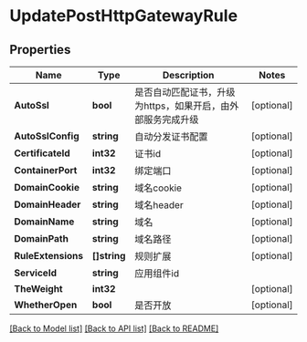 # UpdatePostHttpGatewayRule

## Properties

Name | Type | Description | Notes
------------ | ------------- | ------------- | -------------
**AutoSsl** | **bool** | 是否自动匹配证书，升级为https，如果开启，由外部服务完成升级 | [optional] 
**AutoSslConfig** | **string** | 自动分发证书配置 | [optional] 
**CertificateId** | **int32** | 证书id | [optional] 
**ContainerPort** | **int32** | 绑定端口 | [optional] 
**DomainCookie** | **string** | 域名cookie | [optional] 
**DomainHeader** | **string** | 域名header | [optional] 
**DomainName** | **string** | 域名 | [optional] 
**DomainPath** | **string** | 域名路径 | [optional] 
**RuleExtensions** | **[]string** | 规则扩展 | [optional] 
**ServiceId** | **string** | 应用组件id | 
**TheWeight** | **int32** |  | [optional] 
**WhetherOpen** | **bool** | 是否开放 | [optional] 

[[Back to Model list]](../README.md#documentation-for-models) [[Back to API list]](../README.md#documentation-for-api-endpoints) [[Back to README]](../README.md)


